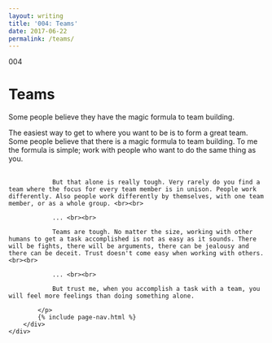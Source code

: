 ```yaml
---
layout: writing
title: '004: Teams'
date: 2017-06-22
permalink: /teams/
---
```


<div id="teams">
	<div class="container writing">
		<div class="left">
			<span>004</span>
			<h1>Teams</h1>
			<p>Some people believe they have the magic formula to team building.&lrm;</p>
		</div>
		<div class="right">
			<p>
				The easiest way to get to where you want to be is to form a great team. Some people believe that there is a magic formula to team building. To me the formula is simple; work with people who want to do the same thing as you.<br><br>

				But that alone is really tough. Very rarely do you find a team where the focus for every team member is in unison. People work differently. Also people work differently by themselves, with one team member, or as a whole group. <br><br>

				... <br><br>

				Teams are tough. No matter the size, working with other humans to get a task accomplished is not as easy as it sounds. There will be fights, there will be arguments, there can be jealousy and there can be deceit. Trust doesn't come easy when working with others. <br><br>

				... <br><br>

				But trust me, when you accomplish a task with a team, you will feel more feelings than doing something alone.

			</p>
			{% include page-nav.html %}
		</div>
	</div>
</div>
